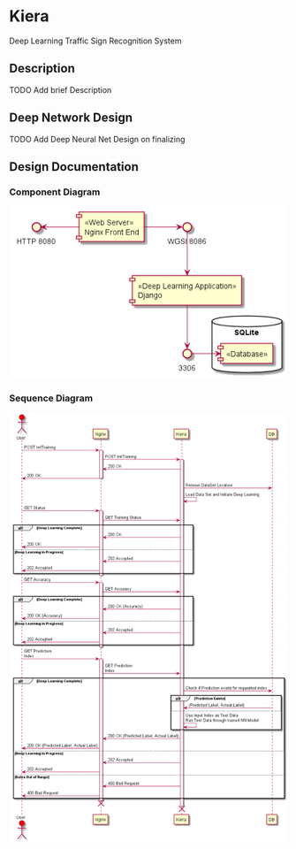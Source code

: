 # Kiera
Deep Learning Traffic Sign Recognition System

## Description
TODO Add brief Description

## Deep Network Design
TODO Add Deep Neural Net Design on finalizing

## Design Documentation
### Component Diagram
![Could not display. Check design/ComponentDiag.png](/design/ComponentDiag.png?raw=true "Component Diagram")
### Sequence Diagram
![Could not display. Check design/SequenceDiag.png](/design/SequenceDiag.png?raw=true "Sequence Diagram")
